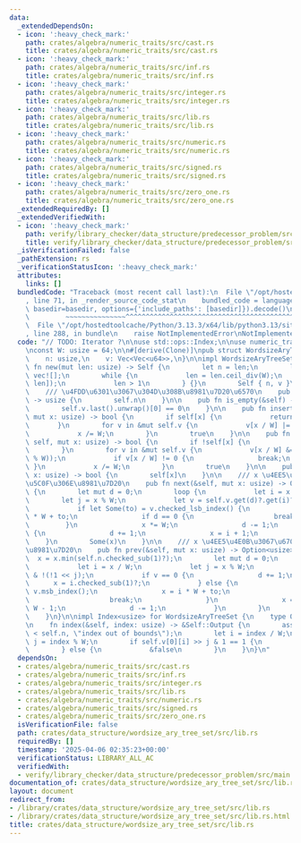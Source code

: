 ```yaml
---
data:
  _extendedDependsOn:
  - icon: ':heavy_check_mark:'
    path: crates/algebra/numeric_traits/src/cast.rs
    title: crates/algebra/numeric_traits/src/cast.rs
  - icon: ':heavy_check_mark:'
    path: crates/algebra/numeric_traits/src/inf.rs
    title: crates/algebra/numeric_traits/src/inf.rs
  - icon: ':heavy_check_mark:'
    path: crates/algebra/numeric_traits/src/integer.rs
    title: crates/algebra/numeric_traits/src/integer.rs
  - icon: ':heavy_check_mark:'
    path: crates/algebra/numeric_traits/src/lib.rs
    title: crates/algebra/numeric_traits/src/lib.rs
  - icon: ':heavy_check_mark:'
    path: crates/algebra/numeric_traits/src/numeric.rs
    title: crates/algebra/numeric_traits/src/numeric.rs
  - icon: ':heavy_check_mark:'
    path: crates/algebra/numeric_traits/src/signed.rs
    title: crates/algebra/numeric_traits/src/signed.rs
  - icon: ':heavy_check_mark:'
    path: crates/algebra/numeric_traits/src/zero_one.rs
    title: crates/algebra/numeric_traits/src/zero_one.rs
  _extendedRequiredBy: []
  _extendedVerifiedWith:
  - icon: ':heavy_check_mark:'
    path: verify/library_checker/data_structure/predecessor_problem/src/main.rs
    title: verify/library_checker/data_structure/predecessor_problem/src/main.rs
  _isVerificationFailed: false
  _pathExtension: rs
  _verificationStatusIcon: ':heavy_check_mark:'
  attributes:
    links: []
  bundledCode: "Traceback (most recent call last):\n  File \"/opt/hostedtoolcache/Python/3.13.3/x64/lib/python3.13/site-packages/onlinejudge_verify/documentation/build.py\"\
    , line 71, in _render_source_code_stat\n    bundled_code = language.bundle(stat.path,\
    \ basedir=basedir, options={'include_paths': [basedir]}).decode()\n          \
    \         ~~~~~~~~~~~~~~~^^^^^^^^^^^^^^^^^^^^^^^^^^^^^^^^^^^^^^^^^^^^^^^^^^^^^^^^^^^^^^^^^^\n\
    \  File \"/opt/hostedtoolcache/Python/3.13.3/x64/lib/python3.13/site-packages/onlinejudge_verify/languages/rust.py\"\
    , line 288, in bundle\n    raise NotImplementedError\nNotImplementedError\n"
  code: "// TODO: Iterator ?\n\nuse std::ops::Index;\n\nuse numeric_traits::Integer;\n\
    \nconst W: usize = 64;\n\n#[derive(Clone)]\npub struct WordsizeAryTreeSet {\n\
    \    n: usize,\n    v: Vec<Vec<u64>>,\n}\n\nimpl WordsizeAryTreeSet {\n    pub\
    \ fn new(mut len: usize) -> Self {\n        let n = len;\n        let mut v =\
    \ vec![];\n        while {\n            len = len.ceil_div(W);\n            v.push(vec![0;\
    \ len]);\n            len > 1\n        } {}\n        Self { n, v }\n    }\n\n\
    \    /// \u4FDD\u6301\u3067\u304D\u308B\u8981\u7D20\u6570\n    pub fn len(&self)\
    \ -> usize {\n        self.n\n    }\n\n    pub fn is_empty(&self) -> bool {\n\
    \        self.v.last().unwrap()[0] == 0\n    }\n\n    pub fn insert(&mut self,\
    \ mut x: usize) -> bool {\n        if self[x] {\n            return false;\n \
    \       }\n        for v in &mut self.v {\n            v[x / W] |= 1 << (x % W);\n\
    \            x /= W;\n        }\n        true\n    }\n\n    pub fn remove(&mut\
    \ self, mut x: usize) -> bool {\n        if !self[x] {\n            return false;\n\
    \        }\n        for v in &mut self.v {\n            v[x / W] &= !(1 << (x\
    \ % W));\n            if v[x / W] != 0 {\n                break;\n           \
    \ }\n            x /= W;\n        }\n        true\n    }\n\n    pub fn contains(&self,\
    \ x: usize) -> bool {\n        self[x]\n    }\n\n    /// x \u4EE5\u4E0A\u3067\u6700\
    \u5C0F\u306E\u8981\u7D20\n    pub fn next(&self, mut x: usize) -> Option<usize>\
    \ {\n        let mut d = 0;\n        loop {\n            let i = x / W;\n    \
    \        let j = x % W;\n            let v = self.v.get(d)?.get(i)? & (!0 << j);\n\
    \            if let Some(to) = v.checked_lsb_index() {\n                x = i\
    \ * W + to;\n                if d == 0 {\n                    break;\n       \
    \         }\n                x *= W;\n                d -= 1;\n            } else\
    \ {\n                d += 1;\n                x = i + 1;\n            }\n    \
    \    }\n        Some(x)\n    }\n\n    /// x \u4EE5\u4E0B\u3067\u6700\u5927\u306E\
    \u8981\u7D20\n    pub fn prev(&self, mut x: usize) -> Option<usize> {\n      \
    \  x = x.min(self.n.checked_sub(1)?);\n        let mut d = 0;\n        loop {\n\
    \            let i = x / W;\n            let j = x % W;\n            let v = self.v.get(d)?.get(i)?\
    \ & !(!1 << j);\n            if v == 0 {\n                d += 1;\n          \
    \      x = i.checked_sub(1)?;\n            } else {\n                let to =\
    \ v.msb_index();\n                x = i * W + to;\n                if d == 0 {\n\
    \                    break;\n                }\n                x = (x + 1) *\
    \ W - 1;\n                d -= 1;\n            }\n        }\n        Some(x)\n\
    \    }\n}\n\nimpl Index<usize> for WordsizeAryTreeSet {\n    type Output = bool;\n\
    \n    fn index(&self, index: usize) -> &Self::Output {\n        assert!(index\
    \ < self.n, \"index out of bounds\");\n        let i = index / W;\n        let\
    \ j = index % W;\n        if self.v[0][i] >> j & 1 == 1 {\n            &true\n\
    \        } else {\n            &false\n        }\n    }\n}\n"
  dependsOn:
  - crates/algebra/numeric_traits/src/cast.rs
  - crates/algebra/numeric_traits/src/inf.rs
  - crates/algebra/numeric_traits/src/integer.rs
  - crates/algebra/numeric_traits/src/lib.rs
  - crates/algebra/numeric_traits/src/numeric.rs
  - crates/algebra/numeric_traits/src/signed.rs
  - crates/algebra/numeric_traits/src/zero_one.rs
  isVerificationFile: false
  path: crates/data_structure/wordsize_ary_tree_set/src/lib.rs
  requiredBy: []
  timestamp: '2025-04-06 02:35:23+00:00'
  verificationStatus: LIBRARY_ALL_AC
  verifiedWith:
  - verify/library_checker/data_structure/predecessor_problem/src/main.rs
documentation_of: crates/data_structure/wordsize_ary_tree_set/src/lib.rs
layout: document
redirect_from:
- /library/crates/data_structure/wordsize_ary_tree_set/src/lib.rs
- /library/crates/data_structure/wordsize_ary_tree_set/src/lib.rs.html
title: crates/data_structure/wordsize_ary_tree_set/src/lib.rs
---
```

